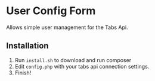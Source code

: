 # User Config Form
Allows simple user management for the Tabs Api.

## Installation
1. Run `install.sh` to download and run composer
2. Edit `config.php` with your tabs api connection settings.
3. Finish!

